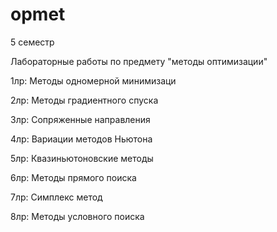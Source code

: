 # opmet

5 семестр

Лабораторные работы по предмету "методы оптимизации"

1лр: Методы одномерной минимизаци

2лр: Методы градиентного спуска

3лр: Сопряженные направления

4лр: Вариации методов Ньютона

5лр: Квазиньютоновские методы

6лр: Методы прямого поиска

7лр: Симплекс метод

8лр: Методы условного поиска

